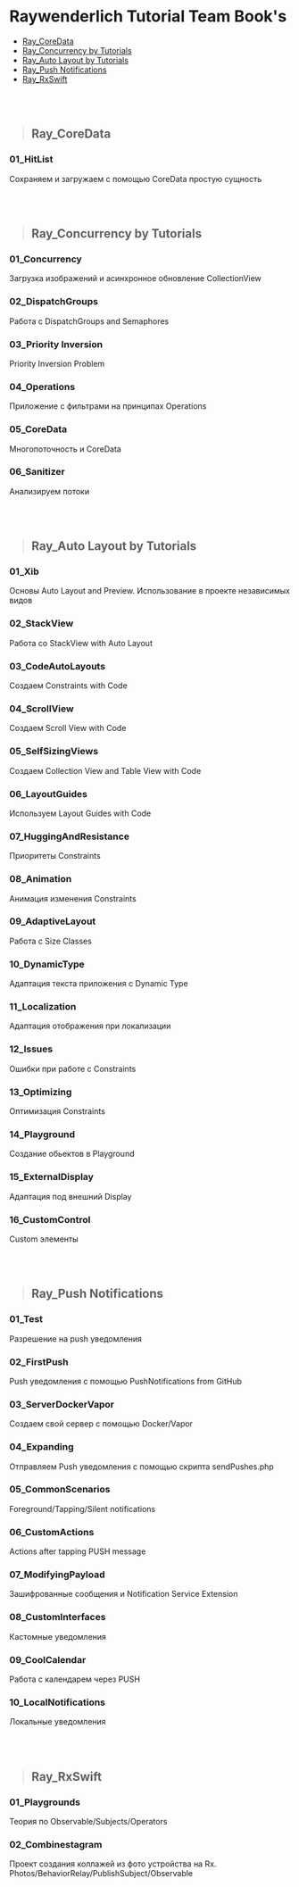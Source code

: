 Raywenderlich Tutorial Team Book's 
=========================

+ [Ray_CoreData](#Ray_CoreData)
+ [Ray_Concurrency by Tutorials](#Ray_Concurrency)
+ [Ray_Auto Layout by Tutorials](#Ray_AutoLayout)
+ [Ray_Push Notifications](#Ray_PushNotifications)
+ [Ray_RxSwift](#Ray_RxSwift)

<br />
<br />

>## <a name="Ray_CoreData"></a> Ray_CoreData
### 01_HitList
Сохраняем и загружаем с помощью CoreData простую сущность

<br />
<br />

>## <a name="Ray_Concurrency"></a> Ray_Concurrency by Tutorials
### 01_Concurrency
Загрузка изображений и асинхронное обновление CollectionView

### 02_DispatchGroups
Работа с DispatchGroups and Semaphores

### 03_Priority Inversion
Priority Inversion Problem

### 04_Operations
Приложение с фильтрами на принципах Operations

### 05_CoreData
Многопоточность и CoreData

### 06_Sanitizer
Анализируем потоки

<br />
<br />

>## <a name="Ray_AutoLayout"></a> Ray_Auto Layout by Tutorials
### 01_Xib
Основы Auto Layout and Preview. Использование в проекте независимых видов

### 02_StackView
Работа со StackView with Auto Layout

### 03_CodeAutoLayouts
Создаем Constraints with Code

### 04_ScrollView
Создаем Scroll View with Code

### 05_SelfSizingViews
Создаем Collection View and Table View with Code

### 06_LayoutGuides
Используем Layout Guides with Code

### 07_HuggingAndResistance
Приоритеты Constraints

### 08_Animation
Анимация изменения Constraints

### 09_AdaptiveLayout
Работа с Size Classes

### 10_DynamicType
Адаптация текста приложения c Dynamic Type

### 11_Localization
Адаптация отображения при локализации

### 12_Issues
Ошибки при работе с Constraints

### 13_Optimizing
Оптимизация Constraints

### 14_Playground
Создание обьектов в Playground

### 15_ExternalDisplay
Адаптация под внешний Display

### 16_CustomControl
Custom элементы

<br />
<br />

>## <a name="Ray_PushNotifications"></a> Ray_Push Notifications
### 01_Test
Разрешение на push уведомления

### 02_FirstPush
Push уведомления c помощью PushNotifications from GitHub

### 03_ServerDockerVapor
Создаем свой сервер с помощью Docker/Vapor

### 04_Expanding
Отправляем Push уведомления c помощью скрипта sendPushes.php

### 05_CommonScenarios
Foreground/Tapping/Silent notifications

### 06_CustomActions
Actions after tapping PUSH message

### 07_ModifyingPayload
Зашифрованные сообщения и Notification Service Extension

### 08_CustomInterfaces
Кастомные уведомления

### 09_CoolCalendar
Работа с календарем через PUSH

### 10_LocalNotifications
Локальные уведомления

<br />
<br />

>## <a name="Ray_RxSwift"></a> Ray_RxSwift
### 01_Playgrounds
Теория по Observable/Subjects/Operators

### 02_Combinestagram
Проект создания коллажей из фото устройства на Rx.  
Photos/BehaviorRelay/PublishSubject/Observable
